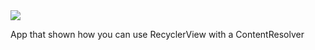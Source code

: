 <img src="https://travis-ci.org/Svoka/Media-provider.svg?branch=master">

App that shown how you can use RecyclerView with a ContentResolver

